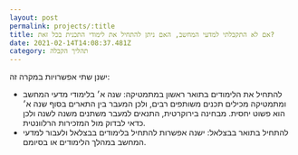 ```yaml
---
layout: post
permalink: projects/:title
title: אם לא התקבלתי למדעי המחשב, האם ניתן להתחיל את לימודי התכנית בכל זאת?
date: 2021-02-14T14:08:37.481Z
category: תהליך הקבלה
---
```



ישנן שתי אפשרויות במקרה זה:

* להתחיל את הלימודים בתואר ראשון במתמטיקה: שנה א׳ בלימודי מדעי המחשב ומתמטיקה מכילים תכנים משותפים רבים, ולכן המעבר בין התארים בסוף שנה א׳ הוא פשוט יחסית. מבחינה בירוקרטית, התנאים למעבר משתנים משנה לשנה ולכן כדאי לבדוק מול המזכירות הרלוונטית.
* להתחיל בתואר בבצלאל: ישנה אפשרות להתחיל בלימודים בבצלאל ולעבור למדעי המחשב במהלך הלימודים או בסיומם.